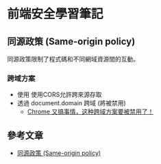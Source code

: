 # 前端安全學習筆記

## 同源政策 (Same-origin policy)

同源政策限制了程式碼和不同網域資源間的互動。

### 跨域方案

* 使用 使用CORS允許跨來源存取
* 透過 document.domain 跨域 (將被禁用)
    * [Chrome 又搞事情，这种跨域方案要被禁用了！](https://mp.weixin.qq.com/s/tE2anhs0bZJv-9IWoFSphw)

## 參考文章

* [同源政策 (Same-origin policy)](https://developer.mozilla.org/zh-TW/docs/Web/Security/Same-origin_policy)

